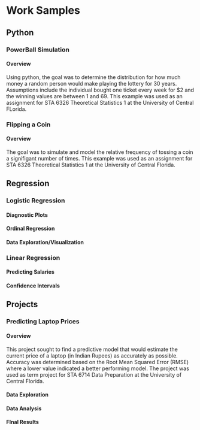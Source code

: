 # Work Samples

## Python
### PowerBall Simulation
#### Overview
Using python, the goal was to determine the distribution for how much money a random person would make playing the lottery for 30 years. Assumptions include the individual bought one ticket every week for $2 and the winning values are between 1 and 69. This example was used as an assignment for STA 6326 Theoretical Statistics 1 at the University of Central FLorida.
### Flipping a Coin
#### Overview
The goal was to simulate and model the relative frequency of tossing a coin a signifigant number of times. This example was used as an assignment for STA 6326 Theoretical Statistics 1 at the University of Central Florida.
## Regression
### Logistic Regression
#### Diagnostic Plots
#### Ordinal Regression
#### Data Exploration/Visualization
### Linear Regression
#### Predicting Salaries
#### Confidence Intervals

## Projects
### Predicting Laptop Prices
#### Overview
This project sought to find a predictive model that would estimate the current price of a laptop (in Indian Rupees) as accurately as possible. Accuracy was determined based on the Root Mean Squared Error (RMSE) where a lower value indicated a better performing model. The project was used as term project for STA 6714 Data Preparation at the University of Central Florida.
#### Data Exploration
#### Data Analysis
#### FInal Results
